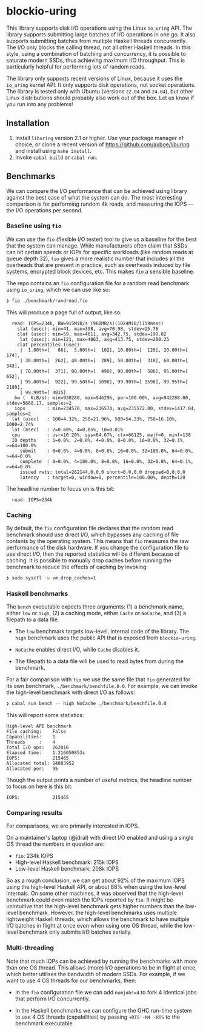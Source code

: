 # blockio-uring

This library supports disk I/O operations using the Linux `io_uring` API. The
library supports submitting large batches of I/O operations in one go. It also
supports submitting batches from multiple Haskell threads concurrently. The I/O
only blocks the calling thread, not all other Haskell threads. In this style,
using a combination of batching and concurrency, it is possible to saturate
modern SSDs, thus achieving maximum I/O throughput. This is particularly helpful
for performing lots of random reads.

The library only supports recent versions of Linux, because it uses the `io_uring`
kernel API. It only supports disk operations, not socket operations. The library
is tested only with Ubuntu (versions `22.04` and `24.04`), but other Linux
distributions should probably also work out of the box. Let us know if you run
into any problems!

## Installation

1. Install `liburing` version 2.1 or higher. Use your package manager of choice,
   or clone a recent version of https://github.com/axboe/liburing and install
   using `make install`.
2. Invoke `cabal build` or `cabal run`.

## Benchmarks

We can compare the I/O performance that can be achieved using library against
the best case of what the system can do. The most interesting comparison is
for performing random 4k reads, and measuring the IOPS -- the I/O operations
per second.

### Baseline using `fio`

We can use the `fio` (flexible I/O tester) tool to give us a baseline for the
best that the system can manage. While manufacturers often claim that SSDs can
hit certain speeds or IOPs for specific workloads (like random reads at queue
depth 32), `fio` gives a more realistic number that includes all the overheads
that are present in practice, such as overheads induced by file systems,
encrypted block devices, etc. This makes `fio` a sensible baseline.

The repo contains an `fio` configuration file for a random read benchmark using
`io_uring`, which we can use like so:

```bash
❯ fio ./benchmark/randread.fio
```

This will produce a page full of output, like so:

```
  read: IOPS=234k, BW=915MiB/s (960MB/s)(1024MiB/1119msec)
    slat (usec): min=41, max=398, avg=70.98, stdev=15.76
    clat (usec): min=59, max=4611, avg=342.75, stdev=199.02
     lat (usec): min=121, max=4863, avg=413.75, stdev=200.25
    clat percentiles (usec):
     |  1.00th=[   86],  5.00th=[  102], 10.00th=[  120], 20.00th=[  174],
     | 30.00th=[  262], 40.00th=[  289], 50.00th=[  318], 60.00th=[  343],
     | 70.00th=[  371], 80.00th=[  490], 90.00th=[  586], 95.00th=[  652],
     | 99.00th=[  922], 99.50th=[ 1090], 99.90th=[ 1598], 99.95th=[ 2180],
     | 99.99th=[ 4015]
   bw (  KiB/s): min=938280, max=946296, per=100.00%, avg=942288.00, stdev=5668.17, samples=2
   iops        : min=234570, max=236574, avg=235572.00, stdev=1417.04, samples=2
  lat (usec)   : 100=4.32%, 250=21.96%, 500=54.23%, 750=16.10%, 1000=2.74%
  lat (msec)   : 2=0.60%, 4=0.05%, 10=0.01%
  cpu          : usr=10.20%, sys=64.67%, ctx=66125, majf=0, minf=138
  IO depths    : 1=0.0%, 2=0.0%, 4=0.0%, 8=0.0%, 16=0.0%, 32=0.1%, >=64=100.0%
     submit    : 0=0.0%, 4=0.0%, 8=0.0%, 16=0.0%, 32=100.0%, 64=0.0%, >=64=0.0%
     complete  : 0=0.0%, 4=100.0%, 8=0.0%, 16=0.0%, 32=0.0%, 64=0.1%, >=64=0.0%
     issued rwts: total=262144,0,0,0 short=0,0,0,0 dropped=0,0,0,0
     latency   : target=0, window=0, percentile=100.00%, depth=128
```

The headline number to focus on is this bit:

```
  read: IOPS=234k
```

### Caching

By default, the `fio` configuration file declares that the random read benchmark
should use direct I/O, which bypasses any caching of file contents by the
operating system. This means that `fio` measures the raw performance of the disk
hardware. If you change the configuration file to use direct I/O, then the
reported statistics will be different because of caching. It is possible to
manually drop caches before running the benchmark to reduce the effects of
caching by invoking:

```bash
❯ sudo sysctl -w vm.drop_caches=1
```

### Haskell benchmarks

The `bench` executable expects three arguments: (1) a benchmark name, either
`low` or `high`, (2) a caching mode, either `Cache` or `NoCache`, and (3) a
filepath to a data file.

* The `low` benchmark targets low-level, internal code of the library. The
`high` benchmark uses the public API that is exposed from `blockio-uring`.

* `NoCache` enables direct I/O, while `Cache` disables it.

* The filepath to a data file will be used to read bytes from during the
  benchmark.

For a fair comparison with `fio` we use the same file that `fio` generated for
its own benchmark, `./benchmark/benchfile.0.0`. For example, we can invoke the
high-level benchmark with direct I/O as follows:

```bash
❯ cabal run bench -- high NoCache ./benchmark/benchfile.0.0
```

This will report some statistics:

```
High-level API benchmark
File caching:    False
Capabilities:    1
Threads     :    4
Total I/O ops:   262016
Elapsed time:    1.216050853s
IOPS:            215465
Allocated total: 24883952
Allocated per:   95
```

Though the output prints a number of useful metrics, the headline number to
focus on here is this bit:

```
IOPS:            215465
```

### Comparing results

For comparisons, we are primarily interested in IOPS.

On a maintainer's laptop (@jdral) with direct I/O enabled and using a single OS
thread the numbers in question are:

* `fio`: 234k IOPS
* High-level Haskell benchmark: 215k IOPS
* Low-level Haskell benchmark: 208k IOPS

So as a rough conclusion, we can get about 92% of the maximum IOPS using the
high-level Haskell API, or about 88% when using the low-level internals. On some
other machines, it was observed that the high-level benchmark could even match
the IOPs reported by `fio`. It might be unintuitive that the high-level
benchmark gets higher numbers than the low-level benchmark. However, the
high-level benchmarks uses multiple lightweight Haskell threads, which allows
the benchmark to have multiple I/O batches in flight at once even when using one
OS thread, while the low-level benchmark only submits I/O batches serially.

### Multi-threading

Note that much IOPs can be achieved by running the benchmarks with more than one
OS thread. This allows (more) I/O operations to be in flight at once, which
better utilises the bandwidth of modern SSDs. For example, if we want to use 4
OS threads for our benchmarks, then:

* In the `fio` configuration file we can add `numjobs=4` to fork 4 identical
  jobs that perform I/O concurrently.

* In the Haskell benchmarks we can configure the GHC run-time system to use 4 OS
  threads (capabilities) by passing `+RTS -N4 -RTS` to the benchmark executable.
